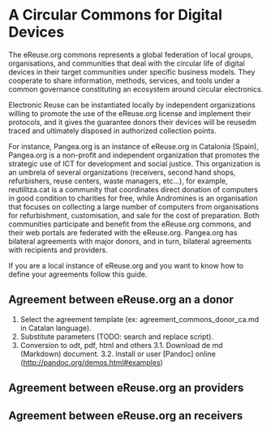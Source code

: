 # A Circular Commons for Digital Devices

The eReuse.org commons represents a global federation of local groups, organisations, and communities that deal with the circular life of digital devices in their target communities under specific business models. They cooperate to share information, methods, services, and tools under a common governance constituting an ecosystem around circular electronics. 

Electronic Reuse can be instantiated locally by independent organizations willing to promote the use of the eReuse.org license and implement their protocols, and it gives the guarantee donors  their devices will be reusedm traced and ultimately disposed in authorized collection points. 

For instance, Pangea.org is an instance of eReuse.org in Catalonia (Spain), Pangea.org is a non-profit and independent organization that promotes the strategic use of ICT for development and social justice. This organization is an umbrela of several organizations (receivers, second hand shops, refurbishers, reuse centers, waste managers, etc...), for example, reutilitza.cat is a community that coordinates direct donation of computers in good condition to charities for free, while Andromines is an organisation that focuses on collecting a large number of computers from organisations for refurbishment, customisation, and sale for the cost of preparation. Both communities participate and benefit from the eReuse.org commons, and their web portals are federated with the eReuse.org. Pangea.org has bilateral agreements with major donors, and in turn, bilateral agreements with recipients and providers.

If you are a local instance of eReuse.org and you want to know how to define your agreements follow this guide.

## Agreement between eReuse.org an a donor
1.  Select the agreement template (ex: agreement_commons_donor_ca.md in Catalan language).
2.  Substitute parameters (TODO: search and replace script).
3.  Conversion to odt, pdf, html and others
  3.1.  Download de md (Markdown) document.
  3.2.  Install or user [Pandoc] online (http://pandoc.org/demos.html#examples)

## Agreement between eReuse.org an providers

## Agreement between eReuse.org an receivers

